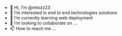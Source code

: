 - 👋 Hi, I’m @mtozz23
- 👀 I’m interested in end to end technologies solutions
- 🌱 I’m currently learning web deployment
- 💞️ I’m looking to collaborate on ...
- 📫 How to reach me ...

<!---
mtozz23/mtozz23 is a ✨ special ✨ repository because its `README.md` (this file) appears on your GitHub profile.
You can click the Preview link to take a look at your changes.
--->
